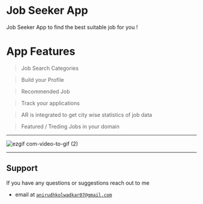 # Job Seeker App

Job Seeker App to find the best suitable job for you !

# App Features

> Job Search Categories

> Build your Profile 

> Recommended Job

> Track your applications

> AR is integrated to get city wise statistics of job data

> Featured / Treding Jobs in your domain

---

![ezgif com-video-to-gif (2)](https://user-images.githubusercontent.com/46351318/84186667-8031cc00-aaae-11ea-93bb-89ba41488840.gif)

---


## Support 

If you have any questions or suggestions reach out to me 

- email at <a href="http://fvcproductions.com" target="_blank">`anirudhkolwadkar07@gmail.com`</a>
